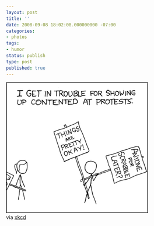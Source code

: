 ```yaml
---
layout: post
title: ''
date: 2008-09-08 18:02:08.000000000 -07:00
categories:
- photos
tags:
- humor
status: publish
type: post
published: true
---
```

<div class="figure">
<img src="/assets/F0ca4HZtJdmy46u62WXMEhKl_400.png" alt="" />
		        </div>
		via <a href="http://xkcd.com/470/">xkcd</a>
